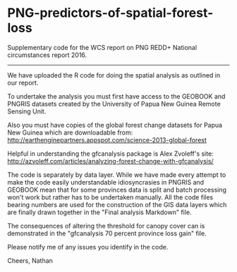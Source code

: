 # PNG-predictors-of-spatial-forest-loss
Supplementary code for the WCS report on PNG REDD+ National circumstances report 2016.
___________________________________________________

We have uploaded the R code for doing the spatial analysis as outlined in our report.

To undertake the analysis you must first have access to the GEOBOOK and PNGRIS datasets created by the University of Papua New Guinea 
Remote Sensing Unit. 

Also you must have copies of the global forest change datasets for Papua New Guinea which are downloadable from:
http://earthenginepartners.appspot.com/science-2013-global-forest

Helpful in understanding the gfcanalysis package is Alex Zvoleff's site:
http://azvoleff.com/articles/analyzing-forest-change-with-gfcanalysis/

The code is separately by data layer. While we have made every attempt to make the code easily understandable idiosyncrasies
in PNGRIS and GEOBOOK mean that for some provinces data is split and batch processing won't work but rather has to be undertaken 
manually. All the code files bearing numbers are used for the construction of the GIS data layers which are finally drawn together in the "Final analysis Markdown" file.

The consequences of altering the threshold for canopy cover can is demonstrated in the "gfcanalysis 70 percent province loss gain" file.

Please notify me of any issues you identify in the code.

Cheers,
     Nathan

